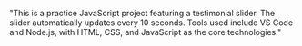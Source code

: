 "This is a practice JavaScript project featuring a testimonial slider. The slider automatically updates every 10 seconds. Tools used include VS Code and Node.js, with HTML, CSS, and JavaScript as the core technologies."
